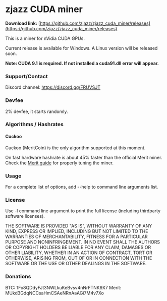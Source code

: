 # zjazz CUDA miner #

**Download link:** [https://github.com/zjazz/zjazz_cuda_miner/releases](https://github.com/zjazz/zjazz_cuda_miner/releases)

This is a miner for nVidia CUDA GPUs.

Current release is available for Windows. A Linux version will be released soon.

**Note: CUDA 9.1 is required. If not installed a cuda91.dll error will appear.**

### Support/Contact ###

Discord channel: https://discord.gg/FRUVSJT

### Devfee ###

2% devfee, it starts randomly.

### Algorithms / Hashrates ###

#### Cuckoo ###

Cuckoo (MeritCoin) is the only algorithm supported at this moment.

On fast hardware hashrate is about 45% faster than the official Merit miner. Check the [Merit guide](https://github.com/zjazz/zjazz_cuda_miner/blob/master/MERIT.md) for properly tuning the miner.

### Usage ###

For a complete list of options, add --help to command line arguments list.

### License ###

Use -l command line argument to print the full license (including thirdparty software licenses).

THE SOFTWARE IS PROVIDED "AS IS", WITHOUT WARRANTY OF ANY KIND,
EXPRESS OR IMPLIED, INCLUDING BUT NOT LIMITED TO THE WARRANTIES OF
MERCHANTABILITY, FITNESS FOR A PARTICULAR PURPOSE AND NONINFRINGEMENT.
IN NO EVENT SHALL THE AUTHORS OR COPYRIGHT HOLDERS BE LIABLE FOR ANY
CLAIM, DAMAGES OR OTHER LIABILITY, WHETHER IN AN ACTION OF CONTRACT,
TORT OR OTHERWISE, ARISING FROM, OUT OF OR IN CONNECTION WITH THE
SOFTWARE OR THE USE OR OTHER DEALINGS IN THE SOFTWARE.

### Donations ###

BTC: 1Fx8QDdyFJt3NWLkuKeBvsv4nNrFTNK9X7
Merit: MUkd3GdqNCCsaHmCSAeNRnAaAGi7M4v7Xo

